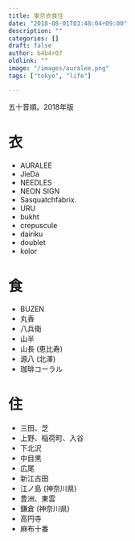 ```yaml
---
title: 東京衣食住
date: "2018-08-01T03:48:04+09:00"
description: ""
categories: []
draft: false
author: b4b4r07
oldlink: ""
image: "/images/auralee.png"
tags: ["tokyo", "life"]

---
```


五十音順。2018年版

# 衣

- AURALEE
- JieDa
- NEEDLES
- NEON SIGN
- Sasquatchfabrix.
- URU
- bukht
- crepuscule
- dairiku
- doublet
- kolor

# 食

- BUZEN
- 丸香
- 八兵衛
- 山半
- 山長 (恵比寿)
- 源八 (北澤)
- 珈琲コーラル

# 住

- 三田、芝
- 上野、稲荷町、入谷
- 下北沢
- 中目黒
- 広尾
- 新江古田
- 江ノ島 (神奈川県)
- 豊洲、東雲
- 鎌倉 (神奈川県)
- 高円寺
- 麻布十番
